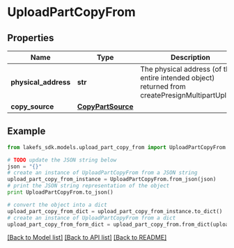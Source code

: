# UploadPartCopyFrom


## Properties

Name | Type | Description | Notes
------------ | ------------- | ------------- | -------------
**physical_address** | **str** | The physical address (of the entire intended object) returned from createPresignMultipartUpload.  | 
**copy_source** | [**CopyPartSource**](CopyPartSource.md) |  | 

## Example

```python
from lakefs_sdk.models.upload_part_copy_from import UploadPartCopyFrom

# TODO update the JSON string below
json = "{}"
# create an instance of UploadPartCopyFrom from a JSON string
upload_part_copy_from_instance = UploadPartCopyFrom.from_json(json)
# print the JSON string representation of the object
print UploadPartCopyFrom.to_json()

# convert the object into a dict
upload_part_copy_from_dict = upload_part_copy_from_instance.to_dict()
# create an instance of UploadPartCopyFrom from a dict
upload_part_copy_from_form_dict = upload_part_copy_from.from_dict(upload_part_copy_from_dict)
```
[[Back to Model list]](../README.md#documentation-for-models) [[Back to API list]](../README.md#documentation-for-api-endpoints) [[Back to README]](../README.md)


